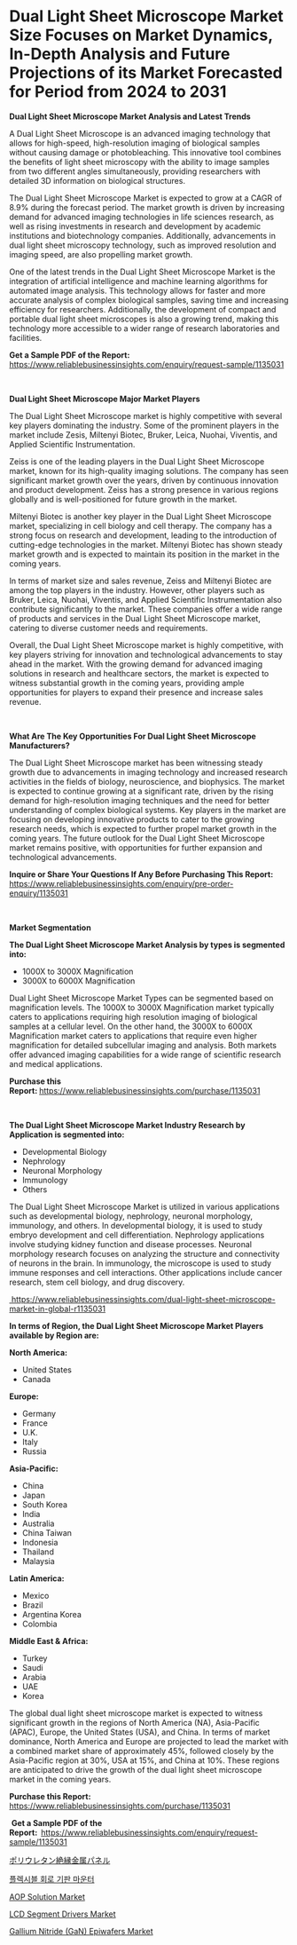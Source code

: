 <p><h1>Dual Light Sheet Microscope Market Size Focuses on Market Dynamics, In-Depth Analysis and Future Projections of its Market Forecasted for Period from 2024 to 2031</h1></p><p><strong>Dual Light Sheet Microscope Market Analysis and Latest Trends</strong></p>
<p><p>A Dual Light Sheet Microscope is an advanced imaging technology that allows for high-speed, high-resolution imaging of biological samples without causing damage or photobleaching. This innovative tool combines the benefits of light sheet microscopy with the ability to image samples from two different angles simultaneously, providing researchers with detailed 3D information on biological structures.</p><p>The Dual Light Sheet Microscope Market is expected to grow at a CAGR of 8.9% during the forecast period. The market growth is driven by increasing demand for advanced imaging technologies in life sciences research, as well as rising investments in research and development by academic institutions and biotechnology companies. Additionally, advancements in dual light sheet microscopy technology, such as improved resolution and imaging speed, are also propelling market growth.</p><p>One of the latest trends in the Dual Light Sheet Microscope Market is the integration of artificial intelligence and machine learning algorithms for automated image analysis. This technology allows for faster and more accurate analysis of complex biological samples, saving time and increasing efficiency for researchers. Additionally, the development of compact and portable dual light sheet microscopes is also a growing trend, making this technology more accessible to a wider range of research laboratories and facilities.</p></p>
<p><strong>Get a Sample PDF of the Report:&nbsp;</strong> <a href="https://www.reliablebusinessinsights.com/enquiry/request-sample/1135031">https://www.reliablebusinessinsights.com/enquiry/request-sample/1135031</a></p>
<p>&nbsp;</p>
<p><strong>Dual Light Sheet Microscope Major Market Players</strong></p>
<p><p>The Dual Light Sheet Microscope market is highly competitive with several key players dominating the industry. Some of the prominent players in the market include Zesis, Miltenyi Biotec, Bruker, Leica, Nuohai, Viventis, and Applied Scientific Instrumentation.</p><p>Zeiss is one of the leading players in the Dual Light Sheet Microscope market, known for its high-quality imaging solutions. The company has seen significant market growth over the years, driven by continuous innovation and product development. Zeiss has a strong presence in various regions globally and is well-positioned for future growth in the market.</p><p>Miltenyi Biotec is another key player in the Dual Light Sheet Microscope market, specializing in cell biology and cell therapy. The company has a strong focus on research and development, leading to the introduction of cutting-edge technologies in the market. Miltenyi Biotec has shown steady market growth and is expected to maintain its position in the market in the coming years.</p><p>In terms of market size and sales revenue, Zeiss and Miltenyi Biotec are among the top players in the industry. However, other players such as Bruker, Leica, Nuohai, Viventis, and Applied Scientific Instrumentation also contribute significantly to the market. These companies offer a wide range of products and services in the Dual Light Sheet Microscope market, catering to diverse customer needs and requirements.</p><p>Overall, the Dual Light Sheet Microscope market is highly competitive, with key players striving for innovation and technological advancements to stay ahead in the market. With the growing demand for advanced imaging solutions in research and healthcare sectors, the market is expected to witness substantial growth in the coming years, providing ample opportunities for players to expand their presence and increase sales revenue.</p></p>
<p>&nbsp;</p>
<p><strong>What Are The Key Opportunities For Dual Light Sheet Microscope Manufacturers?</strong></p>
<p><p>The Dual Light Sheet Microscope market has been witnessing steady growth due to advancements in imaging technology and increased research activities in the fields of biology, neuroscience, and biophysics. The market is expected to continue growing at a significant rate, driven by the rising demand for high-resolution imaging techniques and the need for better understanding of complex biological systems. Key players in the market are focusing on developing innovative products to cater to the growing research needs, which is expected to further propel market growth in the coming years. The future outlook for the Dual Light Sheet Microscope market remains positive, with opportunities for further expansion and technological advancements.</p></p>
<p><strong>Inquire or Share Your Questions If Any Before Purchasing This Report:</strong> <a href="https://www.reliablebusinessinsights.com/enquiry/pre-order-enquiry/1135031">https://www.reliablebusinessinsights.com/enquiry/pre-order-enquiry/1135031</a></p>
<p>&nbsp;</p>
<p><strong>Market Segmentation</strong></p>
<p><strong>The Dual Light Sheet Microscope Market Analysis by types is segmented into:</strong></p>
<p><ul><li>1000X to 3000X Magnification</li><li>3000X to 6000X Magnification</li></ul></p>
<p><p>Dual Light Sheet Microscope Market Types can be segmented based on magnification levels. The 1000X to 3000X Magnification market typically caters to applications requiring high resolution imaging of biological samples at a cellular level. On the other hand, the 3000X to 6000X Magnification market caters to applications that require even higher magnification for detailed subcellular imaging and analysis. Both markets offer advanced imaging capabilities for a wide range of scientific research and medical applications.</p></p>
<p><strong>Purchase this Report:&nbsp;</strong><a href="https://www.reliablebusinessinsights.com/purchase/1135031">https://www.reliablebusinessinsights.com/purchase/1135031</a></p>
<p>&nbsp;</p>
<p><strong>The Dual Light Sheet Microscope Market Industry Research by Application is segmented into:</strong></p>
<p><ul><li>Developmental Biology</li><li>Nephrology</li><li>Neuronal Morphology</li><li>Immunology</li><li>Others</li></ul></p>
<p><p>The Dual Light Sheet Microscope Market is utilized in various applications such as developmental biology, nephrology, neuronal morphology, immunology, and others. In developmental biology, it is used to study embryo development and cell differentiation. Nephrology applications involve studying kidney function and disease processes. Neuronal morphology research focuses on analyzing the structure and connectivity of neurons in the brain. In immunology, the microscope is used to study immune responses and cell interactions. Other applications include cancer research, stem cell biology, and drug discovery.</p></p>
<p><a href="https://www.reliablebusinessinsights.com/dual-light-sheet-microscope-market-in-global-r1135031">&nbsp;https://www.reliablebusinessinsights.com/dual-light-sheet-microscope-market-in-global-r1135031</a></p>
<p><strong>In terms of Region, the Dual Light Sheet Microscope Market Players available by Region are:</strong></p>
<p>
    <p> <strong> North America: </strong>
        <ul>
            <li>United States</li>
            <li>Canada</li>
        </ul>
        </p> 
    <p> <strong> Europe: </strong>
        <ul>
            <li>Germany</li>
            <li>France</li>
            <li>U.K.</li>
            <li>Italy</li>
            <li>Russia</li>
        </ul>
        </p> 
    <p> <strong> Asia-Pacific: </strong>
        <ul>
            <li>China</li>
            <li>Japan</li>
            <li>South Korea</li>
            <li>India</li>
            <li>Australia</li>
            <li>China Taiwan</li>
            <li>Indonesia</li>
            <li>Thailand</li>
            <li>Malaysia</li>
        </ul>
        </p> 
    <p> <strong> Latin America: </strong>
        <ul>
            <li>Mexico</li>
            <li>Brazil</li>
            <li>Argentina Korea</li>
            <li>Colombia</li>
        </ul>
        </p> 
    <p> <strong> Middle East & Africa: </strong>
        <ul>
            <li>Turkey</li>
            <li>Saudi</li>
            <li>Arabia</li>
            <li>UAE</li>
            <li>Korea</li>
        </ul>
    </p>
    </p>
<p><p>The global dual light sheet microscope market is expected to witness significant growth in the regions of North America (NA), Asia-Pacific (APAC), Europe, the United States (USA), and China. In terms of market dominance, North America and Europe are projected to lead the market with a combined market share of approximately 45%, followed closely by the Asia-Pacific region at 30%, USA at 15%, and China at 10%. These regions are anticipated to drive the growth of the dual light sheet microscope market in the coming years.</p></p>
<p><strong>Purchase this Report: </strong><a href="https://www.reliablebusinessinsights.com/purchase/1135031">https://www.reliablebusinessinsights.com/purchase/1135031</a></p>
<p>&nbsp;<strong>Get a Sample PDF of the Report:&nbsp;&nbsp;</strong><a href="https://www.reliablebusinessinsights.com/enquiry/request-sample/1135031">https://www.reliablebusinessinsights.com/enquiry/request-sample/1135031</a></p>
<p><strong></strong></p>
<p><p><a href="https://github.com/JacksonWiza1924/Market-Research-Report-List-2/blob/main/6816058106194.md">ポリウレタン絶縁金属パネル</a></p><p><a href="https://github.com/ROBERTS65DAVID/Market-Research-Report-List-1/blob/main/5041615100055.md">플렉시블 회로 기판 마운터</a></p><p><a href="https://github.com/Sherrillcrooksxa8i18ucf2m/Market-Research-Report-List-2/blob/main/aop-solution-market.md">AOP Solution Market</a></p><p><a href="https://issuu.com/reportprime-2/docs/lcd-segment-drivers-market-size-2030.pptx">LCD Segment Drivers Market</a></p><p><a href="https://issuu.com/reportprime-2/docs/gallium-nitride-gan-epiwafers-market-size-2030.ppt">Gallium Nitride (GaN) Epiwafers Market</a></p></p>